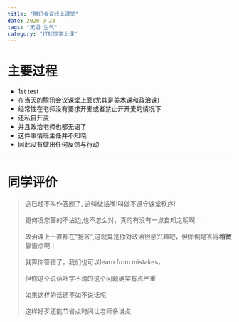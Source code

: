 ```yaml
---
title: "腾讯会议线上课堂"
date: 2020-9-23
tags: "无语 生气"
category: "打扰同学上课"
---
```

# 主要过程
* 1st test
* 在当天的腾讯会议课堂上面(尤其是美术课和政治课)
* 经常性在老师没有要求开麦或者禁止开开麦的情况下
* 还私自开麦
* 并且政治老师也都无语了
* 这件事情班主任并不知晓
* 因此没有做出任何反馈与行动

---

# 同学评价
> 这已经不叫作答题了, 这叫做插嘴!叫做不遵守课堂秩序!<br><br>
更何况您答的不沾边,也不怎么对，真的有没有一点自知之明啊！ <br><br>
政治课上一直都在"抢答",这就算是你对政治很感兴趣吧，但你倒是答得**稍微**靠谱点啊！<br><br>
就算你答错了，我们也可以learn from mistakes，<br><br>
但你这个说话吐字不清的这个问题确实有点严重<br><br>
如果这样的话还不如不说话呢<br><br>
这样好歹还能节省点时间让老师多讲点
